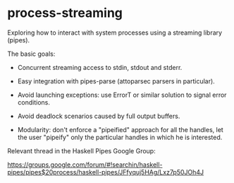 process-streaming
=================

Exploring how to interact with system processes using a streaming library
(pipes).

The basic goals:

- Concurrent streaming access to stdin, stdout and stderr.

- Easy integration with pipes-parse (attoparsec parsers in particular).

- Avoid launching exceptions: use ErrorT or similar solution to signal
  error conditions.

- Avoid deadlock scenarios caused by full output buffers.

- Modularity: don't enforce a "pipeified" approach for all the handles, let the
  user "pipeify" only the particular handles in which he is interested. 

Relevant thread in the Haskell Pipes Google Group:

https://groups.google.com/forum/#!searchin/haskell-pipes/pipes$20process/haskell-pipes/JFfyquj5HAg/Lxz7p50JOh4J
